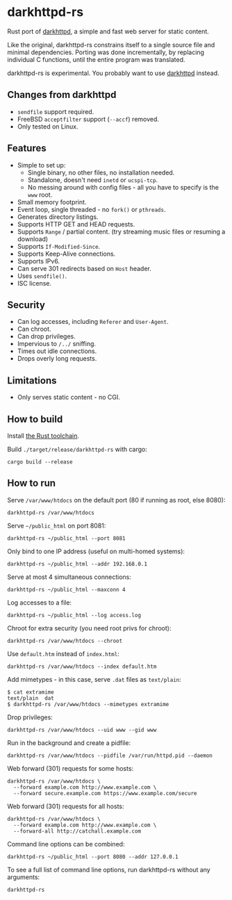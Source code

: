 # darkhttpd-rs

Rust port of [darkhttpd], a simple and fast web server for static content.

Like the original, darkhttpd-rs constrains itself to a single source file and
minimal dependencies. Porting was done incrementally, by replacing individual C
functions, until the entire program was translated.

darkhttpd-rs is experimental. You probably want to use [darkhttpd] instead.

[darkhttpd]: https://unix4lyfe.org/darkhttpd/

## Changes from darkhttpd

* `sendfile` support required.
* FreeBSD `acceptfilter` support (`--accf`) removed.
* Only tested on Linux.

## Features

* Simple to set up:
  * Single binary, no other files, no installation needed.
  * Standalone, doesn't need `inetd` or `ucspi-tcp`.
  * No messing around with config files - all you have to specify is the `www`
    root.
* Small memory footprint.
* Event loop, single threaded - no `fork()` or `pthreads`.
* Generates directory listings.
* Supports HTTP GET and HEAD requests.
* Supports `Range` / partial content. (try streaming music files or resuming a
  download)
* Supports `If-Modified-Since`.
* Supports Keep-Alive connections.
* Supports IPv6.
* Can serve 301 redirects based on `Host` header.
* Uses `sendfile()`.
* ISC license.

## Security

* Can log accesses, including `Referer` and `User-Agent`.
* Can chroot.
* Can drop privileges.
* Impervious to `/../` sniffing.
* Times out idle connections.
* Drops overly long requests.

## Limitations

* Only serves static content - no CGI.

## How to build

Install [the Rust toolchain](https://rustup.rs/).

Build `./target/release/darkhttpd-rs` with cargo:

```
cargo build --release
```

## How to run

Serve `/var/www/htdocs` on the default port (80 if running as root, else 8080):

```
darkhttpd-rs /var/www/htdocs
```

Serve `~/public_html` on port 8081:

```
darkhttpd-rs ~/public_html --port 8081
```

Only bind to one IP address (useful on multi-homed systems):

```
darkhttpd-rs ~/public_html --addr 192.168.0.1
```

Serve at most 4 simultaneous connections:

```
darkhttpd-rs ~/public_html --maxconn 4
```

Log accesses to a file:

```
darkhttpd-rs ~/public_html --log access.log
```

Chroot for extra security (you need root privs for chroot):

```
darkhttpd-rs /var/www/htdocs --chroot
```

Use `default.htm` instead of `index.html`:

```
darkhttpd-rs /var/www/htdocs --index default.htm
```

Add mimetypes - in this case, serve `.dat` files as `text/plain`:

```
$ cat extramime
text/plain  dat
$ darkhttpd-rs /var/www/htdocs --mimetypes extramime
```

Drop privileges:

```
darkhttpd-rs /var/www/htdocs --uid www --gid www
```

Run in the background and create a pidfile:

```
darkhttpd-rs /var/www/htdocs --pidfile /var/run/httpd.pid --daemon
```

Web forward (301) requests for some hosts:

```
darkhttpd-rs /var/www/htdocs \
  --forward example.com http://www.example.com \
  --forward secure.example.com https://www.example.com/secure
```

Web forward (301) requests for all hosts:

```
darkhttpd-rs /var/www/htdocs \
  --forward example.com http://www.example.com \
  --forward-all http://catchall.example.com
```

Command line options can be combined:

```
darkhttpd-rs ~/public_html --port 8080 --addr 127.0.0.1
```

To see a full list of command line options, run darkhttpd-rs without any
arguments:

```
darkhttpd-rs
```
